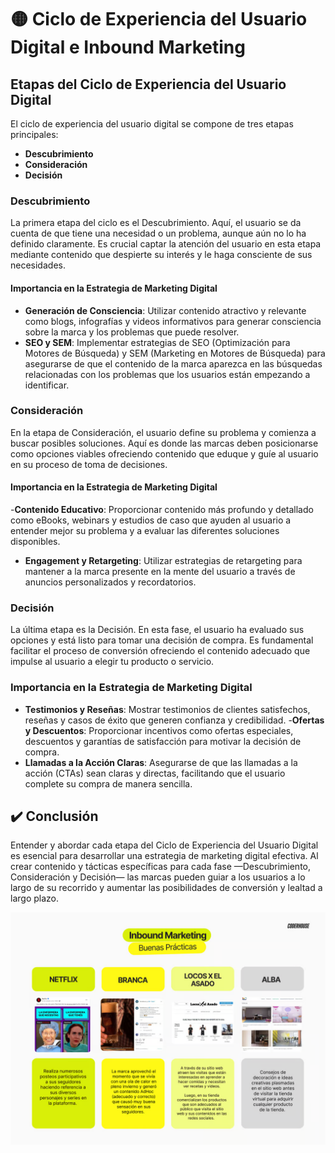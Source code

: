 # 🟡 Ciclo de Experiencia del Usuario Digital e Inbound Marketing

## Etapas del Ciclo de Experiencia del Usuario Digital
El ciclo de experiencia del usuario digital se compone de tres etapas principales:
- **Descubrimiento**
- **Consideración**
- **Decisión**

### Descubrimiento
La primera etapa del ciclo es el Descubrimiento. Aquí, el usuario se da cuenta de que tiene una necesidad o un problema, aunque aún no lo ha definido claramente. Es crucial captar la atención del usuario en esta etapa mediante contenido que despierte su interés y le haga consciente de sus necesidades.

#### Importancia en la Estrategia de Marketing Digital
- **Generación de Consciencia**: Utilizar contenido atractivo y relevante como blogs, infografías y videos informativos para generar consciencia sobre la marca y los problemas que puede resolver.
- **SEO y SEM**: Implementar estrategias de SEO (Optimización para Motores de Búsqueda) y SEM (Marketing en Motores de Búsqueda) para asegurarse de que el contenido de la marca aparezca en las búsquedas relacionadas con los problemas que los usuarios están empezando a identificar.

### Consideración
En la etapa de Consideración, el usuario define su problema y comienza a buscar posibles soluciones. Aquí es donde las marcas deben posicionarse como opciones viables ofreciendo contenido que eduque y guíe al usuario en su proceso de toma de decisiones.

#### Importancia en la Estrategia de Marketing Digital
-**Contenido Educativo**: Proporcionar contenido más profundo y detallado como eBooks, webinars y estudios de caso que ayuden al usuario a entender mejor su problema y a evaluar las diferentes soluciones disponibles.
- **Engagement y Retargeting**: Utilizar estrategias de retargeting para mantener a la marca presente en la mente del usuario a través de anuncios personalizados y recordatorios.

### Decisión
La última etapa es la Decisión. En esta fase, el usuario ha evaluado sus opciones y está listo para tomar una decisión de compra. Es fundamental facilitar el proceso de conversión ofreciendo el contenido adecuado que impulse al usuario a elegir tu producto o servicio.

### Importancia en la Estrategia de Marketing Digital
- **Testimonios y Reseñas**: Mostrar testimonios de clientes satisfechos, reseñas y casos de éxito que generen confianza y credibilidad.
-**Ofertas y Descuentos**: Proporcionar incentivos como ofertas especiales, descuentos y garantías de satisfacción para motivar la decisión de compra.
- **Llamadas a la Acción Claras**: Asegurarse de que las llamadas a la acción (CTAs) sean claras y directas, facilitando que el usuario complete su compra de manera sencilla.

## ✔️ Conclusión
Entender y abordar cada etapa del Ciclo de Experiencia del Usuario Digital es esencial para desarrollar una estrategia de marketing digital efectiva. Al crear contenido y tácticas específicas para cada fase —Descubrimiento, Consideración y Decisión— las marcas pueden guiar a los usuarios a lo largo de su recorrido y aumentar las posibilidades de conversión y lealtad a largo plazo.

![alt text](./inbound.png)